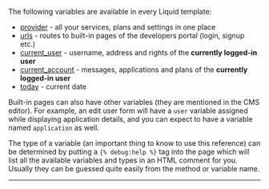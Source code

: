 The following variables are available in every Liquid template:

- [provider][provider-drop] - all your services, plans and settings in one place
- [urls][urls-drop] - routes to built-in pages of the developers portal (login, signup etc.)
- [current_user][current-user-drop] - username, address and rights of the __currently logged-in user__
- [current_account][account-drop] - messages, applications and plans of the __currently logged-in user__
- [today][today-drop] - current date

[account-drop]: /p/admin/liquid_docs#account-drop "Account Drop"
[provider-drop]: /p/admin/liquid_docs#provider-drop "Provider Drop"
[urls-drop]: /p/admin/liquid_docs#urls-drop "URLs Drop"
[current-user-drop]: /p/admin/liquid_docs#currentuser-drop "Current User"
[today-drop]: /p/admin/liquid_docs#today-drop "Current User"

Built-in pages can also have other variables (they are mentioned in the CMS editor).
For example, an edit user form will have a `user` variable assigned while displaying
application details, and you can expect to have a variable named `application` as well.

The type of a variable (an important thing to know to use this reference) can be determined by putting
a `{% debug:help %}` tag into the page which will list all the available variables and types
in an HTML comment for you. Usually they can be guessed quite easily from the method or variable
name.

--------------------

